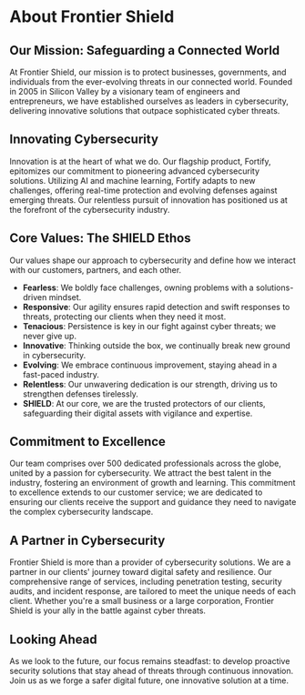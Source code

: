 
# About Frontier Shield

## Our Mission: Safeguarding a Connected World
At Frontier Shield, our mission is to protect businesses, governments, and individuals from the ever-evolving threats in our connected world. Founded in 2005 in Silicon Valley by a visionary team of engineers and entrepreneurs, we have established ourselves as leaders in cybersecurity, delivering innovative solutions that outpace sophisticated cyber threats.

## Innovating Cybersecurity
Innovation is at the heart of what we do. Our flagship product, Fortify, epitomizes our commitment to pioneering advanced cybersecurity solutions. Utilizing AI and machine learning, Fortify adapts to new challenges, offering real-time protection and evolving defenses against emerging threats. Our relentless pursuit of innovation has positioned us at the forefront of the cybersecurity industry.

## Core Values: The SHIELD Ethos
Our values shape our approach to cybersecurity and define how we interact with our customers, partners, and each other.

- **Fearless**: We boldly face challenges, owning problems with a solutions-driven mindset.
- **Responsive**: Our agility ensures rapid detection and swift responses to threats, protecting our clients when they need it most.
- **Tenacious**: Persistence is key in our fight against cyber threats; we never give up.
- **Innovative**: Thinking outside the box, we continually break new ground in cybersecurity.
- **Evolving**: We embrace continuous improvement, staying ahead in a fast-paced industry.
- **Relentless**: Our unwavering dedication is our strength, driving us to strengthen defenses tirelessly.
- **SHIELD**: At our core, we are the trusted protectors of our clients, safeguarding their digital assets with vigilance and expertise.

## Commitment to Excellence
Our team comprises over 500 dedicated professionals across the globe, united by a passion for cybersecurity. We attract the best talent in the industry, fostering an environment of growth and learning. This commitment to excellence extends to our customer service; we are dedicated to ensuring our clients receive the support and guidance they need to navigate the complex cybersecurity landscape.

## A Partner in Cybersecurity
Frontier Shield is more than a provider of cybersecurity solutions. We are a partner in our clients' journey toward digital safety and resilience. Our comprehensive range of services, including penetration testing, security audits, and incident response, are tailored to meet the unique needs of each client. Whether you're a small business or a large corporation, Frontier Shield is your ally in the battle against cyber threats.

## Looking Ahead
As we look to the future, our focus remains steadfast: to develop proactive security solutions that stay ahead of threats through continuous innovation. Join us as we forge a safer digital future, one innovative solution at a time.
